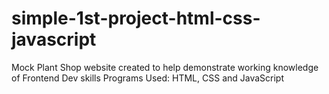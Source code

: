 # simple-1st-project-html-css-javascript

Mock Plant Shop website created to help demonstrate working knowledge of Frontend Dev skills
Programs Used: HTML, CSS and JavaScript
